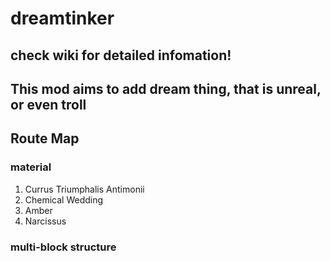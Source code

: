 # dreamtinker

## check wiki for detailed infomation!

## This mod aims to add dream thing, that is unreal, or even troll

## Route Map
### material
1. Currus Triumphalis Antimonii
2. Chemical Wedding
4. Amber
5. Narcissus

### multi-block structure
